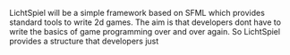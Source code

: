 LichtSpiel will be a simple framework based on SFML which provides standard tools to write 2d games.
The aim is that developers dont have to write the basics of game programming over and over again. So LichtSpiel provides a structure that developers just